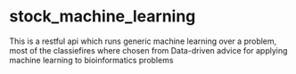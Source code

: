 # stock_machine_learning
This is a restful api which runs generic machine learning over a problem, most of the classiefires where chosen from Data-driven advice for applying machine learning to bioinformatics problems

